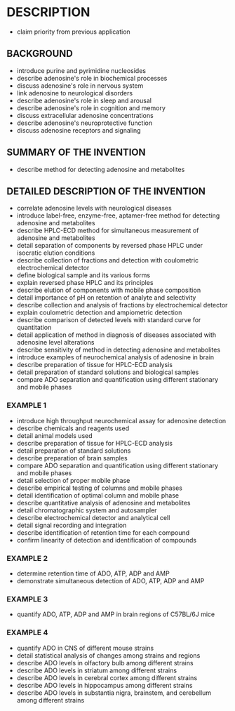 # DESCRIPTION

- claim priority from previous application

## BACKGROUND

- introduce purine and pyrimidine nucleosides
- describe adenosine's role in biochemical processes
- discuss adenosine's role in nervous system
- link adenosine to neurological disorders
- describe adenosine's role in sleep and arousal
- describe adenosine's role in cognition and memory
- discuss extracellular adenosine concentrations
- describe adenosine's neuroprotective function
- discuss adenosine receptors and signaling

## SUMMARY OF THE INVENTION

- describe method for detecting adenosine and metabolites

## DETAILED DESCRIPTION OF THE INVENTION

- correlate adenosine levels with neurological diseases
- introduce label-free, enzyme-free, aptamer-free method for detecting adenosine and metabolites
- describe HPLC-ECD method for simultaneous measurement of adenosine and metabolites
- detail separation of components by reversed phase HPLC under isocratic elution conditions
- describe collection of fractions and detection with coulometric electrochemical detector
- define biological sample and its various forms
- explain reversed phase HPLC and its principles
- describe elution of components with mobile phase composition
- detail importance of pH on retention of analyte and selectivity
- describe collection and analysis of fractions by electrochemical detector
- explain coulometric detection and ampiometric detection
- describe comparison of detected levels with standard curve for quantitation
- detail application of method in diagnosis of diseases associated with adenosine level alterations
- describe sensitivity of method in detecting adenosine and metabolites
- introduce examples of neurochemical analysis of adenosine in brain
- describe preparation of tissue for HPLC-ECD analysis
- detail preparation of standard solutions and biological samples
- compare ADO separation and quantification using different stationary and mobile phases

### EXAMPLE 1

- introduce high throughput neurochemical assay for adenosine detection
- describe chemicals and reagents used
- detail animal models used
- describe preparation of tissue for HPLC-ECD analysis
- detail preparation of standard solutions
- describe preparation of brain samples
- compare ADO separation and quantification using different stationary and mobile phases
- detail selection of proper mobile phase
- describe empirical testing of columns and mobile phases
- detail identification of optimal column and mobile phase
- describe quantitative analysis of adenosine and metabolites
- detail chromatographic system and autosampler
- describe electrochemical detector and analytical cell
- detail signal recording and integration
- describe identification of retention time for each compound
- confirm linearity of detection and identification of compounds

### EXAMPLE 2

- determine retention time of ADO, ATP, ADP and AMP
- demonstrate simultaneous detection of ADO, ATP, ADP and AMP

### EXAMPLE 3

- quantify ADO, ATP, ADP and AMP in brain regions of C57BL/6J mice

### EXAMPLE 4

- quantify ADO in CNS of different mouse strains
- detail statistical analysis of changes among strains and regions
- describe ADO levels in olfactory bulb among different strains
- describe ADO levels in striatum among different strains
- describe ADO levels in cerebral cortex among different strains
- describe ADO levels in hippocampus among different strains
- describe ADO levels in substantia nigra, brainstem, and cerebellum among different strains

